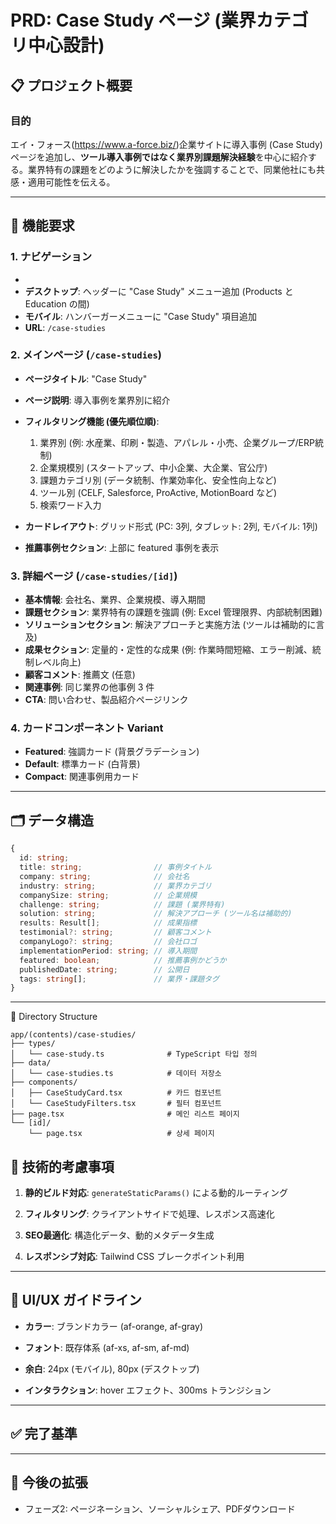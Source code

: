 # PRD: Case Study ページ (業界カテゴリ中心設計)

## 📋 プロジェクト概要

### 目的

エイ・フォース(https://www.a-force.biz/)企業サイトに導入事例 (Case Study) ページを追加し、**ツール導入事例ではなく業界別課題解決経験**を中心に紹介する。業界特有の課題をどのように解決したかを強調することで、同業他社にも共感・適用可能性を伝える。

---

## 🎯 機能要求

### 1. ナビゲーション
- 
- **デスクトップ**: ヘッダーに "Case Study" メニュー追加 (Products と Education の間)
- **モバイル**: ハンバーガーメニューに "Case Study" 項目追加
- **URL**: `/case-studies`

### 2. メインページ (`/case-studies`)

- **ページタイトル**: "Case Study"
    
- **ページ説明**: 導入事例を業界別に紹介
    
- **フィルタリング機能 (優先順位順)**:
    
    1. 業界別 (例: 水産業、印刷・製造、アパレル・小売、企業グループ/ERP統制)
    2. 企業規模別 (スタートアップ、中小企業、大企業、官公庁)
    3. 課題カテゴリ別 (データ統制、作業効率化、安全性向上など)
    4. ツール別 (CELF, Salesforce, ProActive, MotionBoard など)
    5. 検索ワード入力
        
- **カードレイアウト**: グリッド形式 (PC: 3列, タブレット: 2列, モバイル: 1列)
- **推薦事例セクション**: 上部に featured 事例を表示
    

### 3. 詳細ページ (`/case-studies/[id]`)

- **基本情報**: 会社名、業界、企業規模、導入期間
- **課題セクション**: 業界特有の課題を強調 (例: Excel 管理限界、内部統制困難)
- **ソリューションセクション**: 解決アプローチと実施方法 (ツールは補助的に言及)
- **成果セクション**: 定量的・定性的な成果 (例: 作業時間短縮、エラー削減、統制レベル向上)
- **顧客コメント**: 推薦文 (任意)
- **関連事例**: 同じ業界の他事例 3 件
- **CTA**: 問い合わせ、製品紹介ページリンク
    

### 4. カードコンポーネント Variant

- **Featured**: 強調カード (背景グラデーション)
- **Default**: 標準カード (白背景)
- **Compact**: 関連事例用カード
    

---

## 🗂️ データ構造

```typescript
{
  id: string;
  title: string;                // 事例タイトル
  company: string;              // 会社名
  industry: string;             // 業界カテゴリ
  companySize: string;          // 企業規模
  challenge: string;            // 課題 (業界特有)
  solution: string;             // 解決アプローチ (ツール名は補助的)
  results: Result[];            // 成果指標
  testimonial?: string;         // 顧客コメント
  companyLogo?: string;         // 会社ロゴ
  implementationPeriod: string; // 導入期間
  featured: boolean;            // 推薦事例かどうか
  publishedDate: string;        // 公開日
  tags: string[];               // 業界・課題タグ
}
```

---

📁 Directory Structure

```
app/(contents)/case-studies/
├── types/
│   └── case-study.ts              # TypeScript 타입 정의
├── data/
│   └── case-studies.ts            # 데이터 저장소
├── components/
│   ├── CaseStudyCard.tsx          # 카드 컴포넌트
│   └── CaseStudyFilters.tsx       # 필터 컴포넌트
├── page.tsx                       # 메인 리스트 페이지
└── [id]/
    └── page.tsx                   # 상세 페이지
```

## 🔧 技術的考慮事項

1. **静的ビルド対応**: `generateStaticParams()` による動的ルーティング
    
2. **フィルタリング**: クライアントサイドで処理、レスポンス高速化
    
3. **SEO最適化**: 構造化データ、動的メタデータ生成
    
4. **レスポンシブ対応**: Tailwind CSS ブレークポイント利用
    

---

## 🎨 UI/UX ガイドライン

- **カラー**: ブランドカラー (af-orange, af-gray)
    
- **フォント**: 既存体系 (af-xs, af-sm, af-md)
    
- **余白**: 24px (モバイル), 80px (デスクトップ)
    
- **インタラクション**: hover エフェクト、300ms トランジション
    

---

## ✅ 完了基準

---

## 📅 今後の拡張

- フェーズ2: ページネーション、ソーシャルシェア、PDFダウンロード